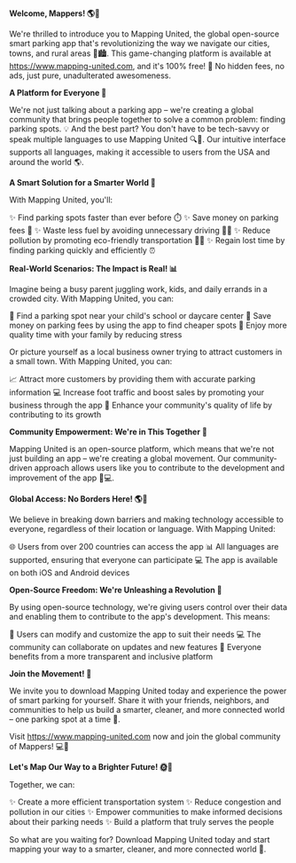 **Welcome, Mappers! 🌎👋**

We're thrilled to introduce you to Mapping United, the global open-source smart parking app that's revolutionizing the way we navigate our cities, towns, and rural areas 🚗🏙️. This game-changing platform is available at https://www.mapping-united.com, and it's 100% free! 🎉 No hidden fees, no ads, just pure, unadulterated awesomeness.

**A Platform for Everyone 🌈**

We're not just talking about a parking app – we're creating a global community that brings people together to solve a common problem: finding parking spots. 💡 And the best part? You don't have to be tech-savvy or speak multiple languages to use Mapping United 🔍💬. Our intuitive interface supports all languages, making it accessible to users from the USA and around the world 🌎.

**A Smart Solution for a Smarter World 🤖**

With Mapping United, you'll:

✨ Find parking spots faster than ever before ⏱️
✨ Save money on parking fees 💸
✨ Waste less fuel by avoiding unnecessary driving 🚗🛞️
✨ Reduce pollution by promoting eco-friendly transportation 🌿💚
✨ Regain lost time by finding parking quickly and efficiently ⏰

**Real-World Scenarios: The Impact is Real! 📊**

Imagine being a busy parent juggling work, kids, and daily errands in a crowded city. With Mapping United, you can:

👋 Find a parking spot near your child's school or daycare center
💸 Save money on parking fees by using the app to find cheaper spots
🌟 Enjoy more quality time with your family by reducing stress

Or picture yourself as a local business owner trying to attract customers in a small town. With Mapping United, you can:

📈 Attract more customers by providing them with accurate parking information
💻 Increase foot traffic and boost sales by promoting your business through the app
🌟 Enhance your community's quality of life by contributing to its growth

**Community Empowerment: We're in This Together 🤝**

Mapping United is an open-source platform, which means that we're not just building an app – we're creating a global movement. Our community-driven approach allows users like you to contribute to the development and improvement of the app 🔧💻.

**Global Access: No Borders Here! 🌎🚀**

We believe in breaking down barriers and making technology accessible to everyone, regardless of their location or language. With Mapping United:

🌐 Users from over 200 countries can access the app
📊 All languages are supported, ensuring that everyone can participate
💻 The app is available on both iOS and Android devices

**Open-Source Freedom: We're Unleashing a Revolution 🔑**

By using open-source technology, we're giving users control over their data and enabling them to contribute to the app's development. This means:

🤝 Users can modify and customize the app to suit their needs
💻 The community can collaborate on updates and new features
🌟 Everyone benefits from a more transparent and inclusive platform

**Join the Movement! 🎉**

We invite you to download Mapping United today and experience the power of smart parking for yourself. Share it with your friends, neighbors, and communities to help us build a smarter, cleaner, and more connected world – one parking spot at a time 🌟.

Visit https://www.mapping-united.com now and join the global community of Mappers! 💻👋

**Let's Map Our Way to a Brighter Future! 🌞💫**

Together, we can:

✨ Create a more efficient transportation system
✨ Reduce congestion and pollution in our cities
✨ Empower communities to make informed decisions about their parking needs
✨ Build a platform that truly serves the people

So what are you waiting for? Download Mapping United today and start mapping your way to a smarter, cleaner, and more connected world 🌟.